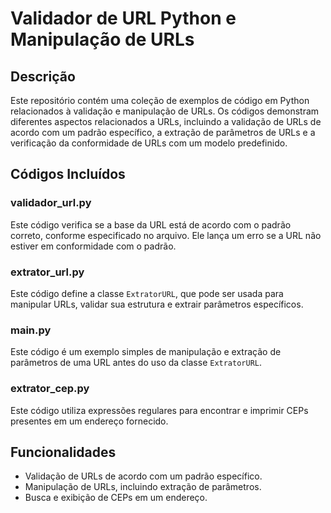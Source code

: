 # Validador de URL Python e Manipulação de URLs

## Descrição

Este repositório contém uma coleção de exemplos de código em Python relacionados à validação e manipulação de URLs. Os códigos demonstram diferentes aspectos relacionados a URLs, incluindo a validação de URLs de acordo com um padrão específico, a extração de parâmetros de URLs e a verificação da conformidade de URLs com um modelo predefinido.

## Códigos Incluídos

### validador_url.py

Este código verifica se a base da URL está de acordo com o padrão correto, conforme especificado no arquivo. Ele lança um erro se a URL não estiver em conformidade com o padrão.

### extrator_url.py

Este código define a classe `ExtratorURL`, que pode ser usada para manipular URLs, validar sua estrutura e extrair parâmetros específicos.

### main.py

Este código é um exemplo simples de manipulação e extração de parâmetros de uma URL antes do uso da classe `ExtratorURL`.

### extrator_cep.py

Este código utiliza expressões regulares para encontrar e imprimir CEPs presentes em um endereço fornecido.

## Funcionalidades

- Validação de URLs de acordo com um padrão específico.
- Manipulação de URLs, incluindo extração de parâmetros.
- Busca e exibição de CEPs em um endereço.


